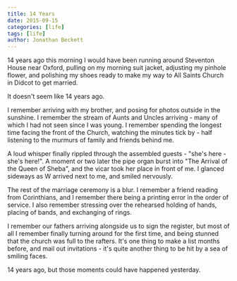 ```yaml
---
title: 14 Years
date: 2015-09-15
categories: [life]
tags: [life]
author: Jonathan Beckett
---
```


14 years ago this morning I would have been running around Steventon House near Oxford, pulling on my morning suit jacket, adjusting my pinhole flower, and polishing my shoes ready to make my way to All Saints Church in Didcot to get married.

It doesn't seem like 14 years ago.

I remember arriving with my brother, and posing for photos outside in the sunshine. I remember the stream of Aunts and Uncles arriving - many of which I had not seen since I was young. I remember spending the longest time facing the front of the Church, watching the minutes tick by - half listening to the murmurs of family and friends behind me.

A loud whisper finally rippled through the assembled guests - "she's here - she's here!". A moment or two later the pipe organ burst into "The Arrival of the Queen of Sheba", and the vicar took her place in front of me. I glanced sideways as W arrived next to me, and smiled nervously.

The rest of the marriage ceremony is a blur. I remember a friend reading from Corinthians, and I remember there being a printing error in the order of service. I also remember stressing over the rehearsed holding of hands, placing of bands, and exchanging of rings.

I remember our fathers arriving alongside us to sign the register, but most of all I remember finally turning around for the first time, and being stunned that the church was full to the rafters. It's one thing to make a list months before, and mail out invitations - it's quite another thing to be hit by a sea of smiling faces.

14 years ago, but those moments could have happened yesterday.